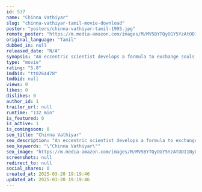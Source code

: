 ```yaml
---
id: 537
name: "Chinna Vathiyar"
slug: "chinna-vathiyar-tamil-movie-download"
poster: "posters/chinna-vathiyar-tamil-1995.jpg"
remote_poster: "https://m.media-amazon.com/images/M/MV5BYTQyOGY5YzAtODI1Ny00MzNjLWIyMTMtYjk5MjdkNGYxOWRiXkEyXkFqcGc@._V1_SX300.jpg"
original_language: "Tamil"
dubbed_in: null
released_date: "N/A"
synopsis: "An eccentric scientist develops a formula to exchange souls across bodies, to comic effect."
type: "movie"
rating: "5.8"
imdbid: "tt0264478"
tmdbid: null
views: 0
likes: 0
dislikes: 0
author_id: 1
trailer_url: null
runtime: "132 min"
is_featured: 0
is_active: 1
is_comingsoon: 0
seo_title: "Chinna Vathiyar"
seo_description: "An eccentric scientist develops a formula to exchange souls across bodies, to comic effect."
seo_keywords: "\"Chinna Vathiyar\""
seo_image: "https://m.media-amazon.com/images/M/MV5BYTQyOGY5YzAtODI1Ny00MzNjLWIyMTMtYjk5MjdkNGYxOWRiXkEyXkFqcGc@._V1_SX300.jpg"
screenshots: null
redirect_to: null
social_shares: 0
created_at: 2025-03-20 19:19:46
updated_at: 2025-03-20 19:19:46
---
```


